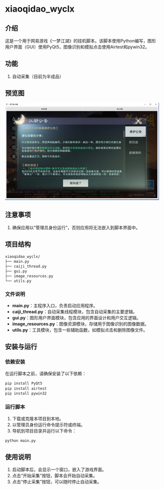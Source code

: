# xiaoqidao_wyclx

## **介绍**
这是一个用于网易游戏《一梦江湖》的挂机脚本。该脚本使用Python编写，图形用户界面（GUI）使用PyQt5，图像识别和模拟点击使用Airtest和pywin32。

## **功能**
1. 自动采集（目前为半成品）

## **预览图**
![image](捕获.PNG)

## **注意事项**
1. 确保应用以“管理员身份运行”，否则应用将无法嵌入到脚本界面中。

## **项目结构**
```
xiaoqidao_wyclx/
├── main.py
├── caiji_thread.py
├── gui.py
├── image_resources.py
└── utils.py
```

### **文件说明**
- **main.py**：主程序入口，负责启动应用程序。
- **caiji_thread.py**：自动采集线程模块，包含自动采集的主要逻辑。
- **gui.py**：图形用户界面模块，包含应用的界面设计和用户交互逻辑。
- **image_resources.py**：图像资源模块，存储用于图像识别的图像数据。
- **utils.py**：工具模块，包含一些辅助函数，如模拟点击和删除图像文件。

## **安装与运行**
### **依赖安装**
在运行脚本之前，请确保安装了以下依赖：
```bash
pip install PyQt5
pip install airtest
pip install pywin32
```

### **运行脚本**
1. 下载或克隆本项目到本地。
2. 以管理员身份运行命令提示符或终端。
3. 导航到项目目录并运行以下命令：
```bash
python main.py
```

## **使用说明**
1. 启动脚本后，会显示一个窗口，嵌入了游戏界面。
2. 点击“开始采集”按钮，脚本会开始自动采集。
3. 点击“停止采集”按钮，可以随时停止自动采集。
